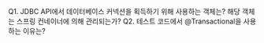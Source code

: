 Q1. JDBC API에서 데이터베이스 커넥션을 획득하기 위해 사용하는 객체는? 해당 객체는 스프링 컨네이너에 의해 관리되는가?
Q2. 테스트 코드에서 @Transactional을 사용하는 이유는?